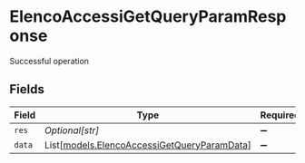 # ElencoAccessiGetQueryParamResponse

Successful operation


## Fields

| Field                                                                                      | Type                                                                                       | Required                                                                                   | Description                                                                                | Example                                                                                    |
| ------------------------------------------------------------------------------------------ | ------------------------------------------------------------------------------------------ | ------------------------------------------------------------------------------------------ | ------------------------------------------------------------------------------------------ | ------------------------------------------------------------------------------------------ |
| `res`                                                                                      | *Optional[str]*                                                                            | :heavy_minus_sign:                                                                         | N/A                                                                                        | elencoaccessi                                                                              |
| `data`                                                                                     | List[[models.ElencoAccessiGetQueryParamData](../models/elencoaccessigetqueryparamdata.md)] | :heavy_minus_sign:                                                                         | N/A                                                                                        |                                                                                            |